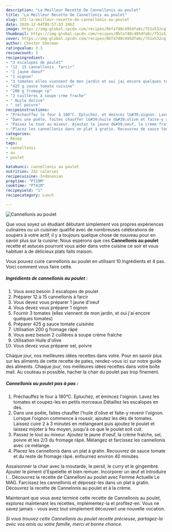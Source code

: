 ```yaml
---
description: "La Meilleur Recette De Cannellonis au poulet"
title: "La Meilleur Recette De Cannellonis au poulet"
slug: 373-la-meilleur-recette-de-cannellonis-au-poulet
date: 2020-12-04T09:57:33.246Z
image: https://img-global.cpcdn.com/recipes/0bfa740c495dfa8c/751x532cq70/cannellonis-au-poulet-photo-principale-de-la-recette.jpg
thumbnail: https://img-global.cpcdn.com/recipes/0bfa740c495dfa8c/751x532cq70/cannellonis-au-poulet-photo-principale-de-la-recette.jpg
cover: https://img-global.cpcdn.com/recipes/0bfa740c495dfa8c/751x532cq70/cannellonis-au-poulet-photo-principale-de-la-recette.jpg
author: Chester Sherman
ratingvalue: 3.3
reviewcount: 3
recipeingredient:
- "3 escalopes de poulet"
- "12  15 cannellonis  farcir"
- "1 jaune doeuf"
- "1 oignon"
- "3 tomates elles viennent de mon jardin et oui jai encore quelques tomates"
- "425 g sauce tomate cuisine"
- "200 g fromage rp"
- "2 cuillères à soupe crme frache"
- " Huile dolive"
- " sel poivre"
recipeinstructions:
- "Préchauffez le four à 180°C. Epluchez, et émincez l&#39;oignon. Lavez les tomates et coupez-les en petits morceaux.Détaillez les escalopes en dés."
- "Dans une poêle, faites chauffer l&#39;huile d&#39;olive et faite-y revenir l&#39;oignon. Lorsque l&#39;oignon commence à roussir, ajoutez les dés de tomates. Laissez cuire 2 à 3 minutes en mélangeant puis ajoutez le poulet et laissez mijoter à feu moyen, jusqu&#39;à ce que le poulet soit cuit."
- "Passez le tout au mixeur. Ajoutez le jaune d&#39;oeuf, la crème fraîche, sel, poivre et les 2/3 du fromage râpé. Mélangez et farcissez les cannellonis avec ce mélange."
- "Placez les cannellonis dans un plat à gratin. Recouvrez de sauce tomate et du reste de fromage râpé. enfournez environ 40 minutes."
categories:
- Resep
tags:
- cannellonis
- au
- poulet

katakunci: cannellonis au poulet 
nutrition: 242 calories
recipecuisine: Indonesian
preptime: "PT19M"
cooktime: "PT41M"
recipeyield: "1"
recipecategory: Lunch

---
```



![Cannellonis au poulet](https://img-global.cpcdn.com/recipes/0bfa740c495dfa8c/751x532cq70/cannellonis-au-poulet-photo-principale-de-la-recette.jpg)

Que vous soyez un étudiant débutant simplement vos propres expériences culinaires ou un cuisinier qualifié avec de nombreuses célébrations de soupers à votre actif, il y a toujours quelque chose de nouveau pour en savoir plus sur la cuisine. Nous espérons que ces <strong> Cannellonis au poulet </strong> recette et astuces pourront vous aider dans votre cuisine ce soir et vous habituer à de délicieux plats faits maison.

<!--inarticleads1-->

Vous pouvez cuire cannellonis au poulet en utilisant 10 Ingrédients et 4 pas. Voici comment vous faire cette.

##### Ingrédients de cannellonis au poulet :

1. Vous avez besoin 3 escalopes de poulet
1. Préparer 12 à 15 cannellonis à farcir
1. Vous devez vous préparer 1 jaune d&#39;oeuf
1. Vous devez vous préparer 1 oignon
1. Fournir 3 tomates (elles viennent de mon jardin, et oui j&#39;ai encore quelques tomates)
1. Préparer 425 g sauce tomate cuisinée
1. Utilisation 200 g fromage râpé
1. Vous avez besoin 2 cuillères à soupe crème fraîche
1. Utilisation  Huile d&#39;olive
1. Vous devez vous préparer  sel, poivre


Chaque jour, nos meilleures idées recettes dans votre. Pour en savoir plus sur les aliments de cette recette de pates, rendez-vous ici sur notre guide des aliments. Chaque jour, nos meilleures idées recettes dans votre boîte mail. Au couteau si possible, hacher la chair du poulet pas trop finement. 

<!--inarticleads2-->

##### Cannellonis au poulet pas à pas :

1. Préchauffez le four à 180°C. Epluchez, et émincez l&#39;oignon. Lavez les tomates et coupez-les en petits morceaux.Détaillez les escalopes en dés.
1. Dans une poêle, faites chauffer l&#39;huile d&#39;olive et faite-y revenir l&#39;oignon. Lorsque l&#39;oignon commence à roussir, ajoutez les dés de tomates. Laissez cuire 2 à 3 minutes en mélangeant puis ajoutez le poulet et laissez mijoter à feu moyen, jusqu&#39;à ce que le poulet soit cuit.
1. Passez le tout au mixeur. Ajoutez le jaune d&#39;oeuf, la crème fraîche, sel, poivre et les 2/3 du fromage râpé. Mélangez et farcissez les cannellonis avec ce mélange.
1. Placez les cannellonis dans un plat à gratin. Recouvrez de sauce tomate et du reste de fromage râpé. enfournez environ 40 minutes.


Assaisonner la chair avec la moutarde, le persil, le curry et le gingembre. Ajouter le piment d&#39;Espelette et bien remuer. Incorporer un œuf et introduire l… Découvrez la recette de Cannelloni au poulet avec Femme Actuelle Le MAG. Farcissez les cannellonis et déposez-les dans un plat à gratin. Découvrez la recette de Cannelonis au poulet et à la crème. 

<!--inarticleads1-->

<p>
Maintenant que vous avez terminé cette recette de Cannellonis au poulet, explorez maintenant les recettes, implémentez-la et profitez-en. Vous ne savez jamais - vous avez tout simplement découvert une nouvelle vocation.
</p>

<p>
<i>Si vous trouvez cette Cannellonis au poulet recette précieuse, partagez-la avec vos amis ou votre famille, merci et bonne chance.</i>
</p>
